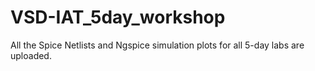 # VSD-IAT_5day_workshop

All the Spice Netlists and Ngspice simulation plots for all 5-day labs are uploaded.

